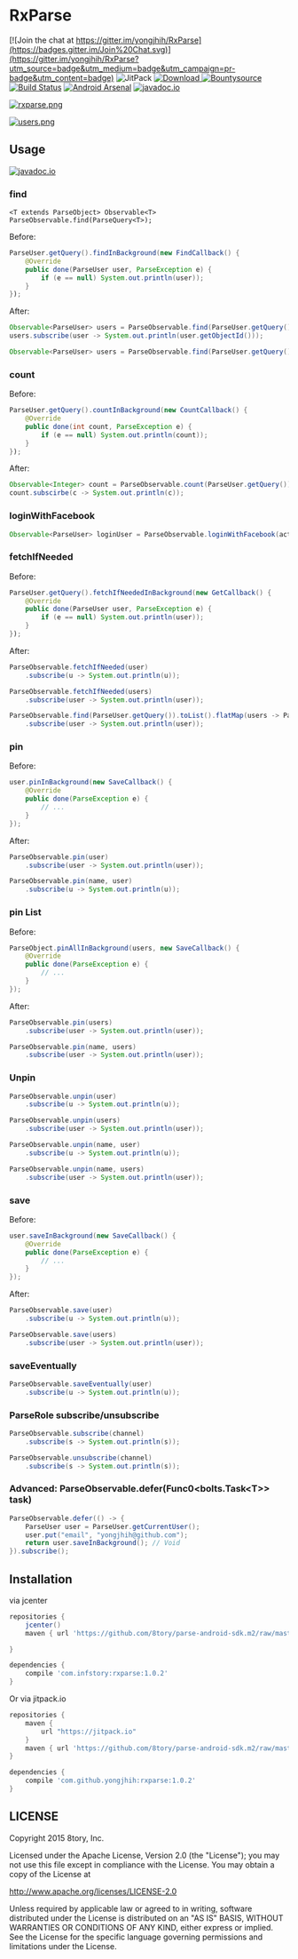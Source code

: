 # RxParse

[![Join the chat at https://gitter.im/yongjhih/RxParse](https://badges.gitter.im/Join%20Chat.svg)](https://gitter.im/yongjhih/RxParse?utm_source=badge&utm_medium=badge&utm_campaign=pr-badge&utm_content=badge)
![JitPack](https://img.shields.io/github/tag/yongjhih/RxParse.svg?label=maven)
[![Download](https://api.bintray.com/packages/yongjhih/maven/RxParse/images/download.svg) ](https://bintray.com/yongjhih/maven/RxParse/_latestVersion)
[![Bountysource](https://www.bountysource.com/badge/team?team_id=43965&style=bounties_posted)](https://www.bountysource.com/teams/8tory/bounties?utm_source=8tory&utm_medium=shield&utm_campaign=bounties_posted)
[![Build Status](https://travis-ci.org/yongjhih/RxParse.svg)](https://travis-ci.org/yongjhih/RxParse)
[![Android Arsenal](https://img.shields.io/badge/Android%20Arsenal-RxParse-brightgreen.svg?style=flat)](http://android-arsenal.com/details/1/1670)
[![javadoc.io](https://javadocio-badges.herokuapp.com/com.infstory/rxparse/badge.svg)](http://www.javadoc.io/doc/com.infstory/rxparse/)

[![rxparse.png](art/rxparse.png)](art/rxparse.png)

[![users.png](art/users.png)](art/users.png)

## Usage

[![javadoc.io](https://javadocio-badges.herokuapp.com/com.infstory/rxparse/badge.svg)](http://www.javadoc.io/doc/com.infstory/rxparse/)

### find


`<T extends ParseObject> Observable<T> ParseObservable.find(ParseQuery<T>);`

Before:

```java
ParseUser.getQuery().findInBackground(new FindCallback() {
    @Override
    public done(ParseUser user, ParseException e) {
        if (e == null) System.out.println(user));
    }
});
```

After:

```java
Observable<ParseUser> users = ParseObservable.find(ParseUser.getQuery());
users.subscribe(user -> System.out.println(user.getObjectId()));
```

```java
Observable<ParseUser> users = ParseObservable.find(ParseUser.getQuery().setLimit(1000));
```

### count

Before:

```java
ParseUser.getQuery().countInBackground(new CountCallback() {
    @Override
    public done(int count, ParseException e) {
        if (e == null) System.out.println(count));
    }
});
```

After:

```java
Observable<Integer> count = ParseObservable.count(ParseUser.getQuery());
count.subscirbe(c -> System.out.println(c));
```

### loginWithFacebook

```java
Observable<ParseUser> loginUser = ParseObservable.loginWithFacebook(activity);
```

### fetchIfNeeded

Before:

```java
ParseUser.getQuery().fetchIfNeededInBackground(new GetCallback() {
    @Override
    public done(ParseUser user, ParseException e) {
        if (e == null) System.out.println(user));
    }
});
```

After:

```java
ParseObservable.fetchIfNeeded(user)
    .subscribe(u -> System.out.println(u));
```

```java
ParseObservable.fetchIfNeeded(users)
    .subscribe(user -> System.out.println(user));
```

```java
ParseObservable.find(ParseUser.getQuery()).toList().flatMap(users -> ParseObservable.fetchIfNeeded(users));
    .subscribe(user -> System.out.println(user));
```

### pin

Before:

```java
user.pinInBackground(new SaveCallback() {
    @Override
    public done(ParseException e) {
        // ...
    }
});
```

After:

```java
ParseObservable.pin(user)
    .subscribe(user -> System.out.println(user));
```

```java
ParseObservable.pin(name, user)
    .subscribe(u -> System.out.println(u));
```

### pin List

Before:

```java
ParseObject.pinAllInBackground(users, new SaveCallback() {
    @Override
    public done(ParseException e) {
        // ...
    }
});
```

After:

```java
ParseObservable.pin(users)
    .subscribe(user -> System.out.println(user));
```

```java
ParseObservable.pin(name, users)
    .subscribe(user -> System.out.println(user));
```

### Unpin

```java
ParseObservable.unpin(user)
    .subscribe(u -> System.out.println(u));
```

```java
ParseObservable.unpin(users)
    .subscribe(user -> System.out.println(user));
```

```java
ParseObservable.unpin(name, user)
    .subscribe(u -> System.out.println(u));
```

```java
ParseObservable.unpin(name, users)
    .subscribe(user -> System.out.println(user));
```

### save

Before:

```java
user.saveInBackground(new SaveCallback() {
    @Override
    public done(ParseException e) {
        // ...
    }
});
```

After:

```java
ParseObservable.save(user)
    .subscribe(u -> System.out.println(u));
```

```java
ParseObservable.save(users)
    .subscribe(user -> System.out.println(user));
```

### saveEventually

```java
ParseObservable.saveEventually(user)
    .subscribe(u -> System.out.println(u));
```

### ParseRole subscribe/unsubscribe

```java
ParseObservable.subscribe(channel)
    .subscribe(s -> System.out.println(s));
```

```java
ParseObservable.unsubscribe(channel)
    .subscribe(s -> System.out.println(s));
```

### Advanced: ParseObservable.defer(Func0&lt;bolts.Task&lt;T&gt;&gt; task)

```java
ParseObservable.defer(() -> {
    ParseUser user = ParseUser.getCurrentUser();
    user.put("email", "yongjhih@github.com");
    return user.saveInBackground(); // Void
}).subscribe();
```

## Installation

via jcenter

```gradle
repositories {
    jcenter()
    maven { url 'https://github.com/8tory/parse-android-sdk.m2/raw/master/' }

}

dependencies {
    compile 'com.infstory:rxparse:1.0.2'
}
```

Or via jitpack.io

```gradle
repositories {
    maven {
        url "https://jitpack.io"
    }
    maven { url 'https://github.com/8tory/parse-android-sdk.m2/raw/master/' }
}

dependencies {
    compile 'com.github.yongjhih:rxparse:1.0.2'
}
```

## LICENSE

Copyright 2015 8tory, Inc.

Licensed under the Apache License, Version 2.0 (the "License"); you may not use this file except in compliance with the License. You may obtain a copy of the License at

http://www.apache.org/licenses/LICENSE-2.0

Unless required by applicable law or agreed to in writing, software distributed under the License is distributed on an "AS IS" BASIS, WITHOUT WARRANTIES OR CONDITIONS OF ANY KIND, either express or implied. See the License for the specific language governing permissions and limitations under the License.
